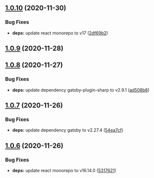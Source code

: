 ## [1.0.10](https://github.com/gatsbyjs/gatsby-starter-blog/compare/v1.0.9...v1.0.10) (2020-11-30)


### Bug Fixes

* **deps:** update react monorepo to v17 ([2df69b2](https://github.com/gatsbyjs/gatsby-starter-blog/commit/2df69b2455953d373fc82cced53c871c13e83df1))



## [1.0.9](https://github.com/gatsbyjs/gatsby-starter-blog/compare/v1.0.8...v1.0.9) (2020-11-28)



## [1.0.8](https://github.com/gatsbyjs/gatsby-starter-blog/compare/v1.0.7...v1.0.8) (2020-11-27)


### Bug Fixes

* **deps:** update dependency gatsby-plugin-sharp to v2.9.1 ([ad508b6](https://github.com/gatsbyjs/gatsby-starter-blog/commit/ad508b6841d56cd3fd488f72ebe6468a2fcb36b3))



## [1.0.7](https://github.com/gatsbyjs/gatsby-starter-blog/compare/v1.0.6...v1.0.7) (2020-11-26)


### Bug Fixes

* **deps:** update dependency gatsby to v2.27.4 ([54ea7cf](https://github.com/gatsbyjs/gatsby-starter-blog/commit/54ea7cf742f5faa118da049793f8e37079486d17))



## [1.0.6](https://github.com/gatsbyjs/gatsby-starter-blog/compare/v1.0.5...v1.0.6) (2020-11-26)


### Bug Fixes

* **deps:** update react monorepo to v16.14.0 ([5317621](https://github.com/gatsbyjs/gatsby-starter-blog/commit/5317621ce0ed0664b361004eb976456d131e8cff))



